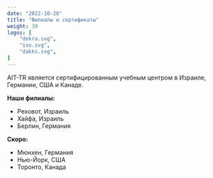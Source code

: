```yaml
---
date: "2022-10-20"
title: "Филиалы и сертификаты"
weight: 30
logos: [
    "dekra.svg",
    "iso.svg",
    "dakks.svg",
]
---
```


AIT-TR является сертифицированным учебным центром в Израиле, Германии, США и Канаде.

**Наши филиалы:**

- Реховот, Израиль
- Хайфа, Израиль
- Берлин, Германия

**Скоро:**

- Мюнхен, Германия
- Нью-Йорк, США
- Торонто, Канада

